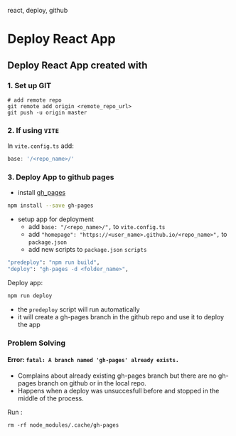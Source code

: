 react, deploy, github

# Deploy React App

## Deploy React App created with 

### 1. Set up GIT
```shell
# add remote repo
git remote add origin <remote_repo_url>
git push -u origin master
```
  
### 2. If using `VITE`
In `vite.config.ts` add:
```typescript
base: '/<repo_name>/'
```

### 3. Deploy App to github pages
- install [gh_pages](https://www.npmjs.com/package/gh-pages)
```bash
npm install --save gh-pages
```
- setup app for deployment
  - add `base: "/<repo_name>/",` to `vite.config.ts`
  - add `"homepage": "https://<user_name>.github.io/<repo_name>",` to `package.json`
  - add new scripts to `package.json` `scripts`
```bash
"predeploy": "npm run build",
"deploy": "gh-pages -d <folder_name>",
```
Deploy app:
```bash
npm run deploy
```
- the `predeploy` script will run automatically
- it will create a gh-pages branch in the github repo and use it to deploy the app

### Problem Solving

#### Error: `fatal: A branch named 'gh-pages' already exists.`
- Complains about already existing gh-pages branch but there are no gh-pages branch on github or in the local repo.
- Happens when a deploy was unsuccesfull before and stopped in the middle of the process.

Run :
```
rm -rf node_modules/.cache/gh-pages
```